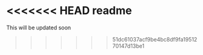 <<<<<<< HEAD
readme
=======
This will be updated soon
>>>>>>> 51dc61037acf9be4bc8df9fa1951270147d13be1
